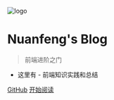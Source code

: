 ![logo](https://kxf-oss.oss-cn-hangzhou.aliyuncs.com/blog/5DOQMN.png)

# Nuanfeng's Blog

> 前端进阶之门

- 这里有 - 前端知识实践和总结

[GitHub](https://github.com/iNuanfeng/iNuanfeng.github.io)
[开始阅读](fed/)

